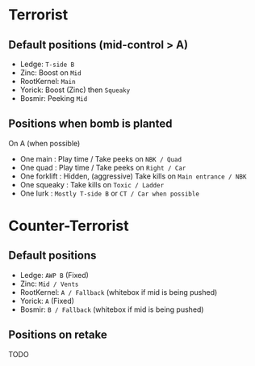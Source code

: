 Terrorist
===

Default positions (mid-control > A)
---

 * Ledge: ```T-side B```
 * Zinc: Boost on ```Mid```
 * RootKernel: ```Main```
 * Yorick: Boost (Zinc) then ```Squeaky```
 * Bosmir: Peeking ```Mid```

Positions when bomb is planted
---

On A (when possible)

 * One main : Play time / Take peeks on ```NBK / Quad```
 * One quad : Play time / Take peeks on ```Right / Car```
 * One forklift : Hidden, (aggressive) Take kills on ```Main entrance / NBK```
 * One squeaky : Take kills on ```Toxic / Ladder```
 * One lurk : ```Mostly T-side B``` or ```CT / Car when possible```

Counter-Terrorist
===

Default positions
---

 * Ledge: ```AWP B``` (Fixed)
 * Zinc: ```Mid / Vents```
 * RootKernel: ```A / Fallback``` (whitebox if mid is being pushed)
 * Yorick: ```A``` (Fixed)
 * Bosmir: ```B / Fallback``` (whitebox if mid is being pushed)
 
Positions on retake
---

TODO
